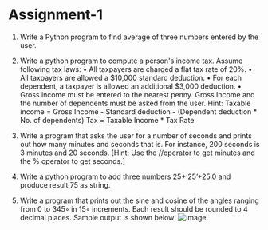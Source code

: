 # Assignment-1

1. Write a Python program to find average of three numbers entered by the user.

2. Write a python program to compute a person's income tax. Assume following tax laws:
  • All taxpayers are charged a flat tax rate of 20%.
  • All taxpayers are allowed a $10,000 standard deduction.
  • For each dependent, a taxpayer is allowed an additional $3,000 deduction.
  • Gross income must be entered to the nearest penny.
  Gross Income and the number of dependents must be asked from the user. Hint:
  Taxable income = Gross Income - Standard deduction - (Dependent deduction * No. of dependents)
  Tax = Taxable Income * Tax Rate

3. Write a program that asks the user for a number of seconds and prints out how many minutes and seconds that is. For instance, 200 seconds is 3 minutes and 20 seconds.   [Hint: Use the //operator to get minutes and the % operator to get seconds.]

4. Write a python program to add three numbers 25+’25’+25.0 and produce result 75 as string.

5. Write a program that prints out the sine and cosine of the angles ranging from 0 to 345◦ in 15◦ increments. Each result should be rounded to 4 decimal places. Sample    output is shown below:
![image](https://user-images.githubusercontent.com/120240247/206836134-ee931fa8-90b8-4cf5-b040-458a2cc67052.png)
